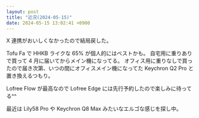 ```yaml
---
layout: post
title: "近況(2024-05-15)"
date: 2024-05-15 13:02:41 +0900
---
```


X 連携がおいしくなかったので結局戻した。

Tofu Fa で HHKB ライクな 65% が個人的にはベストかも。
自宅用に重りありで買って 4 月に届いてからメイン機になってる。
オフィス用に重りなしで買ったので届き次第、いつの間にオフィスメイン機になってた Keychron Q2 Pro と置き換えるつもり。

Lofree Flow が最高なので Lofree Edge には先行予約したので楽しみに待ってる^^

最近は Lily58 Pro や Keychron Q8 Max みたいなエルゴな感じを探し中。

<!--more-->
